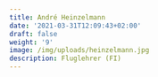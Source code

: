 ```yaml
---
title: André Heinzelmann
date: '2021-03-31T12:09:43+02:00'
draft: false
weight: '9'
image: /img/uploads/heinzelmann.jpg
description: Fluglehrer (FI)
---
```


